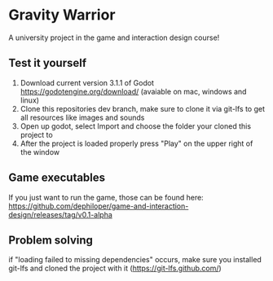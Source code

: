 # Gravity Warrior
A university project in the game and interaction design course! 

## Test it yourself
1. Download current version 3.1.1 of Godot https://godotengine.org/download/ (avaiable on mac, windows and linux)
2. Clone this repositories dev branch, make sure to clone it via git-lfs to get all resources like images and sounds
3. Open up godot, select Import and choose the folder your cloned this project to
4. After the project is loaded properly press "Play" on the upper right of the window

## Game executables
If you just want to run the game, those can be found here: https://github.com/dephiloper/game-and-interaction-design/releases/tag/v0.1-alpha

## Problem solving
if "loading failed to missing dependencies" occurs, make sure you installed git-lfs and cloned the project with it (https://git-lfs.github.com/)
